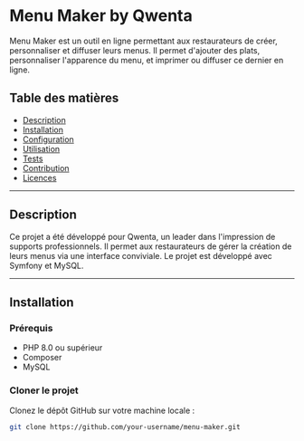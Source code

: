 # Menu Maker by Qwenta

Menu Maker est un outil en ligne permettant aux restaurateurs de créer, personnaliser et diffuser leurs menus. Il permet d'ajouter des plats, personnaliser l'apparence du menu, et imprimer ou diffuser ce dernier en ligne.

## Table des matières
- [Description](#description)
- [Installation](#installation)
- [Configuration](#configuration)
- [Utilisation](#utilisation)
- [Tests](#tests)
- [Contribution](#contribution)
- [Licences](#licences)

---

## Description

Ce projet a été développé pour Qwenta, un leader dans l'impression de supports professionnels. Il permet aux restaurateurs de gérer la création de leurs menus via une interface conviviale. Le projet est développé avec Symfony et MySQL.

---

## Installation

### Prérequis
- PHP 8.0 ou supérieur
- Composer
- MySQL

### Cloner le projet

Clonez le dépôt GitHub sur votre machine locale :

```bash
git clone https://github.com/your-username/menu-maker.git
